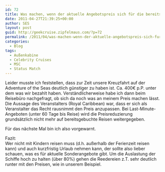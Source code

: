 ```yaml
---
id: 72
title: Was machen, wenn der aktuelle Angebotspreis sich für die bereits gebuchte Kreuzfahrt reduziert
date: 2011-04-27T21:39:25+00:00
author: SES
layout: post
guid: http://geekcruise.zipfelmaus.com/?p=72
permalink: /2011/04/was-machen-wenn-der-aktuelle-angebotspreis-sich-fur-die-bereits-gebuchte-kreuzfahrt-reduziert/
categories:
  - Blog
tags:
  - Außenkabine
  - Celebrity Cruises
  - MSC
  - Status Match
---
```

Leider musste ich feststellen, dass zur Zeit unsere Kreuzfahrt auf der Adventure of the Seas deutlich günstiger zu haben ist. Ca. 400€ p.P. unter dem was wir bezahlt haben. Verständlicherweise habe ich dann beim Reisebüro nachgefragt, ob sich da noch was an meinem Preis machen lässt.  
Die Aussage des Veranstalters (Royal Caribbean) war, dass er sich als Veranstalter das Recht rausnimmt den Preis anzupassen. Bei Last-Minute-Angeboten (unter 60 Tage bis Reise) wird die Preisreduzierung grundsätzlich nicht mehr auf bereitsgebuchte Reisen weitergegeben.

Für das nächste Mal bin ich also vorgewarnt. 

Fazit:  
Wer nicht mit Kindern reisen muss (d.h. außerhalb der Ferienzeit reisen kann) und auch kurzfristig Urlaub nehmen kann, der sollte also lieber schauen, was es für aktuelle Sonderangebote gibt. Um die Auslastung der Schiffe hoch zu halten (über 80%) gehen die Reedereien z.T. sehr deutlich runter mit den Preisen, wie in unserem Beispiel.
